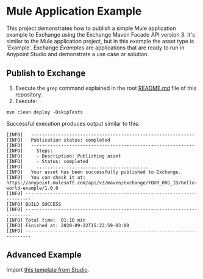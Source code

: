 # Mule Application Example

This project demonstrates how to publish a simple Mule application example to Exchange using the Exchange Maven Facade API version 3. It's similar to the Mule application project, but in this example the asset type is 'Example'. Exchange *Examples* are applications that are ready to run in Anypoint Studio and demonstrate a use case or solution.

## Publish to Exchange

1. Execute the `grep` command explained in the root [README.md](../README.md) file of this repository.
2. Execute:

```
mvn clean deploy -DskipTests
```

Successful execution produces output similar to this:

```
[INFO]   ------------------------------------------------------------
[INFO]   Publication status: completed
[INFO]   ------------------------------------------------------------
[INFO]     Steps:
[INFO]     - Description: Publishing asset
[INFO]     - Status: completed
[INFO]     .........................................
[INFO]   Your asset has been successfully published to Exchange.
[INFO]   You can check it at: https://anypoint.mulesoft.com/api/v3/maven/exchange/YOUR_ORG_ID/hello-world-example/1.0.0
[INFO] ------------------------------------------------------------------------
[INFO] BUILD SUCCESS
[INFO] ------------------------------------------------------------------------
[INFO] Total time:  01:10 min
[INFO] Finished at: 2020-09-22T15:23:59-03:00
[INFO] ------------------------------------------------------------------------
```

## Advanced Example

Import [this template from Studio](https://docs.mulesoft.com/studio/7.5/import-project-exchange).
